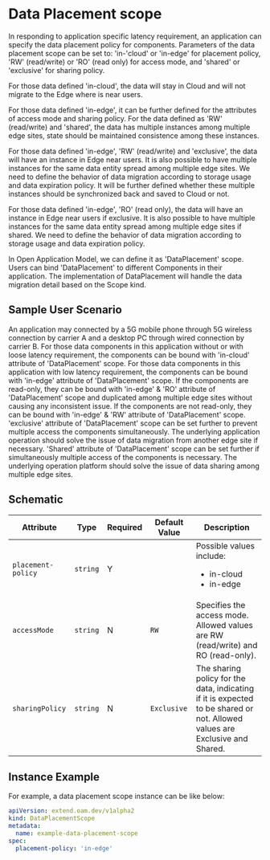 # Data Placement scope

In responding to application specific latency requirement, an application can specify the data placement policy for components. Parameters of the data placement scope can be set to: 'in-'cloud' or 'in-edge' for placement policy, 'RW' (read/write) or 'RO' (read only) for access mode, and 'shared' or 'exclusive' for sharing policy.

For those data defined 'in-cloud', the data will stay in Cloud and will not migrate to the Edge where is near users.

For those data defined 'in-edge', it can be further defined for the attributes of access mode and sharing policy. For the data defined as 'RW' (read/write) and 'shared', the data has multiple instances among multiple edge sites, state should be maintained consistence among these instances.

For those data defined 'in-edge', 'RW' (read/write) and 'exclusive', the data will have an instance in Edge near users. It is also possible to have multiple instances for the same data entity spread among multiple edge sites. We need to define the behavior of data migration according to storage usage and data expiration policy. It will be further defined whether these multiple instances should be synchronized back and saved to Cloud or not.

For those data defined 'in-edge', 'RO' (read only), the data will have an instance in Edge near users if exclusive. It is also possible to have multiple instances for the same data entity spread among multiple edge sites if shared. We need to define the behavior of data migration according to storage usage and data expiration policy.

In Open Application Model, we can define it as 'DataPlacement' scope. Users can bind 'DataPlacement' to different Components in their application. The implementation of DataPlacement will handle the data migration detail based on the Scope kind.

## Sample User Scenario

An application may connected by a 5G mobile phone through 5G wireless connection by carrier A and a desktop PC through wired connection by carrier B. For those data components in this application without or with loose latency requirement, the components can be bound with 'in-cloud' attribute of 'DataPlacement' scope. For those data components in this application with low latency requirement, the components can be bound with 'in-edge' attribute of 'DataPlacement' scope. If the components are read-only, they can be bound with 'in-edge' & 'RO' attribute of 'DataPlacement' scope and duplicated among multiple edge sites without causing any inconsistent issue. If the components are not read-only, they can be bound with 'in-edge' & 'RW' attribute of 'DataPlacement' scope. 'exclusive' attribute of 'DataPlacement' scope can be set further to prevent multiple access the components simultaneously. The underlying application operation should solve the issue of data migration from another edge site if necessary. 'Shared' attribute of 'DataPlacement' scope can be set further if simultaneously multiple access of the components is necessary. The underlying operation platform should solve the issue of data sharing among multiple edge sites.

## Schematic

| Attribute | Type | Required | Default Value | Description |
|-----------|------|----------|---------------|-------------|
| `placement-policy` | `string` | Y | | Possible values include:<ul><li>in-cloud</li><li>in-edge</li></ui> |
| `accessMode` | `string` |	N	| `RW` | Specifies the access mode. Allowed values are RW (read/write) and RO (read-only).
| `sharingPolicy` |	`string` | N | `Exclusive` | The sharing policy for the data, indicating if it is expected to be shared or not. Allowed values are Exclusive and Shared.

## Instance Example

For example, a data placement scope instance can be like below:

```yaml
apiVersion: extend.oam.dev/v1alpha2
kind: DataPlacementScope
metadata:
  name: example-data-placement-scope
spec:
  placement-policy: 'in-edge'
```
